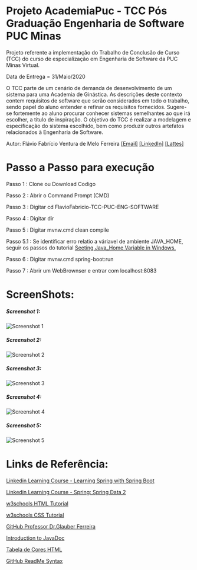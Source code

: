 # Projeto AcademiaPuc - TCC Pós Graduação Engenharia de Software PUC Minas

Projeto referente a implementação do Trabalho de Conclusão de Curso (TCC) 
do curso de especialização em  Engenharia de Software da PUC Minas Virtual. 
 
Data de Entrega = 31/Maio/2020
 
O TCC parte de um cenário de demanda de desenvolvimento de um sistema para
uma Academia de Ginástica. As descrições deste contexto contem requisitos
de software que serão considerados em todo o trabalho, sendo papel do aluno
entender e refinar os requisitos fornecidos. Sugere-se fortemente ao aluno 
procurar conhecer sistemas semelhantes ao que irá escolher, a título de 
inspiração. O objetivo do TCC é realizar a modelagem e especificação do 
sistema escolhido, bem como produzir outros artefatos relacionados à 
Engenharia de Software.
 
Autor: Flávio Fabrício Ventura de Melo Ferreira [[Email]](mailto:flaviofabricio@gmail.com)  [[LinkedIn]](https://www.linkedin.com/in/flaviofabricioferreira) [[Lattes]](http://lattes.cnpq.br/3613833986194000)    


# Passo a Passo para execução

Passo 1 : Clone ou Download Codigo

Passo 2 : Abrir o Command Prompt (CMD)

Passo 3 : Digitar cd FlavioFabricio-TCC-PUC-ENG-SOFTWARE

Passo 4 : Digitar dir 

Passo 5 : Digitar mvnw.cmd clean compile

Passo 5.1 : Se identificar erro relatio a váriavel de ambiente JAVA_HOME, seguir os passos do tutorial [Seeting Java_Home Variable in Windows.](https://confluence.atlassian.com/doc/setting-the-java_home-variable-in-windows-8895.html)

Passo 6 : Digitar mvnw.cmd spring-boot:run

Passo 7 : Abrir um WebBrownser e entrar com localhost:8083


# ScreenShots: 

##### Screenshot 1:

![Screenshot 1](https://github.com/flaviofabricioferreira/TCC_PUC_Eng_Software_AcademiaPuc_FF/blob/master/FlavioFabricio-TCC-PUC-ENG-SOFTWARE/Docs/screenshot1.png)

##### Screenshot 2:

![Screenshot 2](https://github.com/flaviofabricioferreira/TCC_PUC_Eng_Software_AcademiaPuc_FF/blob/master/FlavioFabricio-TCC-PUC-ENG-SOFTWARE/Docs/screenshot2.png)

##### Screenshot 3:

![Screenshot 3](https://github.com/flaviofabricioferreira/TCC_PUC_Eng_Software_AcademiaPuc_FF/blob/master/FlavioFabricio-TCC-PUC-ENG-SOFTWARE/Docs/screenshot3.png)

##### Screenshot 4:

![Screenshot 4](https://github.com/flaviofabricioferreira/TCC_PUC_Eng_Software_AcademiaPuc_FF/blob/master/FlavioFabricio-TCC-PUC-ENG-SOFTWARE/Docs/screenshot4.png)

##### Screenshot 5:

![Screenshot 5](https://github.com/flaviofabricioferreira/TCC_PUC_Eng_Software_AcademiaPuc_FF/blob/master/FlavioFabricio-TCC-PUC-ENG-SOFTWARE/Docs/screenshot5.png)



# Links de Referência: 

[Linkedin Learning Course - Learning Spring with Spring Boot](https://www.linkedin.com/learning/learning-spring-with-spring-boot-2/learn-rapid-development-with-spring-boot)

[Linkedin Learning Course - Spring: Spring Data 2](https://www.linkedin.com/learning/spring-spring-data-2/welcome)

[w3schools HTML Tutorial](https://www.w3schools.com/html/)

[w3schools CSS Tutorial](https://www.w3schools.com/css/)

[GitHub Professor Dr.Glauber Ferreira](https://github.com/glauberferreira/ifal-ensino/tree/master/spring)

[Introduction to JavaDoc](https://www.baeldung.com/javadoc)

[Tabela de Cores HTML](https://celke.com.br/artigo/tabela-de-cores-html-nome-hexadecimal-rgb)

[GitHub ReadMe Syntax](https://help.github.com/en/github/writing-on-github/basic-writing-and-formatting-syntax)


